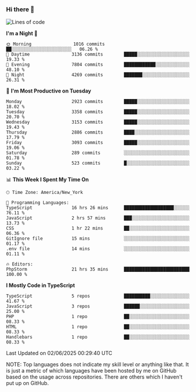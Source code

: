 ### Hi there 👋

<!--
**LynxJinxxy/LynxJinxxy** is a ✨ _special_ ✨ repository because its `README.md` (this file) appears on your GitHub profile.

Here are some ideas to get you started:

- 🔭 I’m currently working on ...
- 🌱 I’m currently learning ...
- 👯 I’m looking to collaborate on ...
- 🤔 I’m looking for help with ...
- 💬 Ask me about ...
- 📫 How to reach me: ...
- 😄 Pronouns: ...
- ⚡ Fun fact: ...
-->

<!--START_SECTION:waka-->
![Lines of code](https://img.shields.io/badge/From%20Hello%20World%20I%27ve%20Written-24.8%20million%20lines%20of%20code-blue)

**I'm a Night 🦉** 

```text
🌞 Morning                1016 commits        ██░░░░░░░░░░░░░░░░░░░░░░░   06.26 % 
🌆 Daytime                3136 commits        █████░░░░░░░░░░░░░░░░░░░░   19.33 % 
🌃 Evening                7804 commits        ████████████░░░░░░░░░░░░░   48.10 % 
🌙 Night                  4269 commits        ███████░░░░░░░░░░░░░░░░░░   26.31 % 
```
📅 **I'm Most Productive on Tuesday** 

```text
Monday                   2923 commits        █████░░░░░░░░░░░░░░░░░░░░   18.02 % 
Tuesday                  3358 commits        █████░░░░░░░░░░░░░░░░░░░░   20.70 % 
Wednesday                3153 commits        █████░░░░░░░░░░░░░░░░░░░░   19.43 % 
Thursday                 2886 commits        ████░░░░░░░░░░░░░░░░░░░░░   17.79 % 
Friday                   3093 commits        █████░░░░░░░░░░░░░░░░░░░░   19.06 % 
Saturday                 289 commits         ░░░░░░░░░░░░░░░░░░░░░░░░░   01.78 % 
Sunday                   523 commits         █░░░░░░░░░░░░░░░░░░░░░░░░   03.22 % 
```


📊 **This Week I Spent My Time On** 

```text
🕑︎ Time Zone: America/New_York

💬 Programming Languages: 
TypeScript               16 hrs 26 mins      ███████████████████░░░░░░   76.11 % 
JavaScript               2 hrs 57 mins       ███░░░░░░░░░░░░░░░░░░░░░░   13.73 % 
CSS                      1 hr 22 mins        ██░░░░░░░░░░░░░░░░░░░░░░░   06.36 % 
GitIgnore file           15 mins             ░░░░░░░░░░░░░░░░░░░░░░░░░   01.17 % 
.env file                14 mins             ░░░░░░░░░░░░░░░░░░░░░░░░░   01.11 % 

🔥 Editors: 
PhpStorm                 21 hrs 35 mins      █████████████████████████   100.00 % 
```

**I Mostly Code in TypeScript** 

```text
TypeScript               5 repos             ██████████░░░░░░░░░░░░░░░   41.67 % 
JavaScript               3 repos             ██████░░░░░░░░░░░░░░░░░░░   25.00 % 
PHP                      1 repo              ██░░░░░░░░░░░░░░░░░░░░░░░   08.33 % 
HTML                     1 repo              ██░░░░░░░░░░░░░░░░░░░░░░░   08.33 % 
Handlebars               1 repo              ██░░░░░░░░░░░░░░░░░░░░░░░   08.33 % 
```




 Last Updated on 02/06/2025 00:29:40 UTC
<!--END_SECTION:waka-->
NOTE: Top languages does not indicate my skill level or anything like that. It is just a metric of which languages have been hosted by me on GitHub based on the usage across repositories. There are others which I haven't put up on GitHub.
